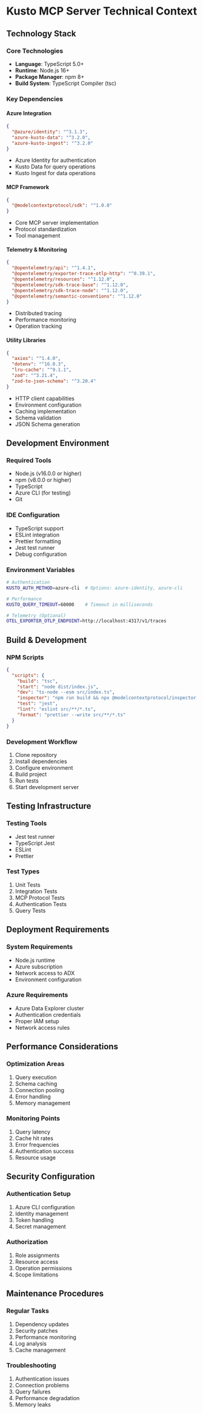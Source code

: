 # Kusto MCP Server Technical Context

## Technology Stack

### Core Technologies
- **Language**: TypeScript 5.0+
- **Runtime**: Node.js 16+
- **Package Manager**: npm 8+
- **Build System**: TypeScript Compiler (tsc)

### Key Dependencies

#### Azure Integration
```json
{
  "@azure/identity": "^3.1.3",
  "azure-kusto-data": "^3.2.0",
  "azure-kusto-ingest": "^3.2.0"
}
```
- Azure Identity for authentication
- Kusto Data for query operations
- Kusto Ingest for data operations

#### MCP Framework
```json
{
  "@modelcontextprotocol/sdk": "^1.0.0"
}
```
- Core MCP server implementation
- Protocol standardization
- Tool management

#### Telemetry & Monitoring
```json
{
  "@opentelemetry/api": "^1.4.1",
  "@opentelemetry/exporter-trace-otlp-http": "^0.39.1",
  "@opentelemetry/resources": "^1.12.0",
  "@opentelemetry/sdk-trace-base": "^1.12.0",
  "@opentelemetry/sdk-trace-node": "^1.12.0",
  "@opentelemetry/semantic-conventions": "^1.12.0"
}
```
- Distributed tracing
- Performance monitoring
- Operation tracking

#### Utility Libraries
```json
{
  "axios": "^1.4.0",
  "dotenv": "^16.0.3",
  "lru-cache": "^9.1.1",
  "zod": "^3.21.4",
  "zod-to-json-schema": "^3.20.4"
}
```
- HTTP client capabilities
- Environment configuration
- Caching implementation
- Schema validation
- JSON Schema generation

## Development Environment

### Required Tools
- Node.js (v16.0.0 or higher)
- npm (v8.0.0 or higher)
- TypeScript
- Azure CLI (for testing)
- Git

### IDE Configuration
- TypeScript support
- ESLint integration
- Prettier formatting
- Jest test runner
- Debug configuration

### Environment Variables
```bash
# Authentication
KUSTO_AUTH_METHOD=azure-cli  # Options: azure-identity, azure-cli

# Performance
KUSTO_QUERY_TIMEOUT=60000    # Timeout in milliseconds

# Telemetry (Optional)
OTEL_EXPORTER_OTLP_ENDPOINT=http://localhost:4317/v1/traces
```

## Build & Development

### NPM Scripts
```json
{
  "scripts": {
    "build": "tsc",
    "start": "node dist/index.js",
    "dev": "ts-node --esm src/index.ts",
    "inspector": "npm run build && npx @modelcontextprotocol/inspector node dist/index.js",
    "test": "jest",
    "lint": "eslint src/**/*.ts",
    "format": "prettier --write src/**/*.ts"
  }
}
```

### Development Workflow
1. Clone repository
2. Install dependencies
3. Configure environment
4. Build project
5. Run tests
6. Start development server

## Testing Infrastructure

### Testing Tools
- Jest test runner
- TypeScript Jest
- ESLint
- Prettier

### Test Types
1. Unit Tests
2. Integration Tests
3. MCP Protocol Tests
4. Authentication Tests
5. Query Tests

## Deployment Requirements

### System Requirements
- Node.js runtime
- Azure subscription
- Network access to ADX
- Environment configuration

### Azure Requirements
- Azure Data Explorer cluster
- Authentication credentials
- Proper IAM setup
- Network access rules

## Performance Considerations

### Optimization Areas
1. Query execution
2. Schema caching
3. Connection pooling
4. Error handling
5. Memory management

### Monitoring Points
1. Query latency
2. Cache hit rates
3. Error frequencies
4. Authentication success
5. Resource usage

## Security Configuration

### Authentication Setup
1. Azure CLI configuration
2. Identity management
3. Token handling
4. Secret management

### Authorization
1. Role assignments
2. Resource access
3. Operation permissions
4. Scope limitations

## Maintenance Procedures

### Regular Tasks
1. Dependency updates
2. Security patches
3. Performance monitoring
4. Log analysis
5. Cache management

### Troubleshooting
1. Authentication issues
2. Connection problems
3. Query failures
4. Performance degradation
5. Memory leaks
